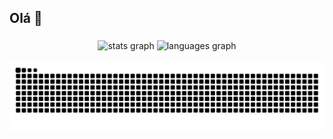 ## Olá 👋

###

<div align="center">
  <img src="https://github-readme-stats.vercel.app/api?username=joseane661&hide_title=false&hide_rank=false&show_icons=true&include_all_commits=true&count_private=true&disable_animations=false&theme=synthwave&locale=en&hide_border=false" height="150" alt="stats graph"  />
  <img src="https://github-readme-stats.vercel.app/api/top-langs?username=joseane661&locale=en&hide_title=false&layout=compact&card_width=320&langs_count=5&theme=cobalt&hide_border=false" height="150" alt="languages graph"  />
</div>

<div align="left">
  <img width="12" />
</div>

<picture align="center">
  <source media="(prefers-color-scheme: dark)" srcset="https://raw.githubusercontent.com/joseane661/joseane661/output/github-contribution-grid-snake-dark.svg">
  <source media="(prefers-color-scheme: dark)" srcset="https://raw.githubusercontent.com/joseane661/joseane661/output/github-contribution-grid-snake-dark.svg">
  <img align="center" alt="github contribution grid snake animation" src="https://raw.githubusercontent.com/joseane661/joseane661/output/github-contribution-grid-snake.svg">
</picture>

###
